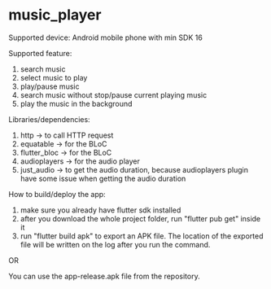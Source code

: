 # music_player

Supported device: Android mobile phone with min SDK 16

Supported feature:
1. search music
2. select music to play
3. play/pause music
4. search music without stop/pause current playing music
5. play the music in the background

Libraries/dependencies:
1. http -> to call HTTP request
2. equatable -> for the BLoC
3. flutter_bloc -> for the BLoC
4. audioplayers -> for the audio player
5. just_audio -> to get the audio duration, because audioplayers plugin have some issue when getting the audio duration

How to build/deploy the app:
1. make sure you already have flutter sdk installed
2. after you download the whole project folder, run "flutter pub get" inside it
3. run "flutter build apk" to export an APK file. The location of the exported file will be written on the log after you run the command.

OR

You can use the app-release.apk file from the repository.

